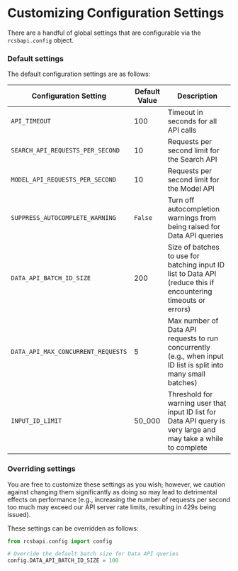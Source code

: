 # Customizing Configuration Settings

There are a handful of global settings that are configurable via the `rcsbapi.config` object. 

### Default settings

The default configuration settings are as follows:

| Configuration Setting                       | Default Value | Description                                                                                                     |
| ---------------------------------- | ------------- | --------------------------------------------------------------------------------------------------------------- |
| `API_TIMEOUT`                      | 100           | Timeout in seconds for all API calls                                                                            |
| `SEARCH_API_REQUESTS_PER_SECOND`   | 10            | Requests per second limit for the Search API                                                                    |
| `MODEL_API_REQUESTS_PER_SECOND`    | 10            | Requests per second limit for the Model API                                                                     |
| `SUPPRESS_AUTOCOMPLETE_WARNING`    | `False`         | Turn off autocompletion warnings from being raised for Data API queries                                         |
| `DATA_API_BATCH_ID_SIZE`           | 200           | Size of batches to use for batching input ID list to Data API (reduce this if encountering timeouts or errors)  |
| `DATA_API_MAX_CONCURRENT_REQUESTS` | 5             | Max number of Data API requests to run concurrently (e.g., when input ID list is split into many small batches) |
| `INPUT_ID_LIMIT`                   | 50_000          | Threshold for warning user that input ID list for Data API query is very large and may take a while to complete       |


### Overriding settings
You are free to customize these settings as you wish; however, we caution against changing them significantly as doing so may lead to detrimental effects on performance (e.g., increasing the number of requests per second too much may exceed our API server rate limits, resulting in 429s being issued). 

These settings can be overridden as follows:

```python
from rcsbapi.config import config

# Override the default batch size for Data API queries
config.DATA_API_BATCH_ID_SIZE = 100
```
